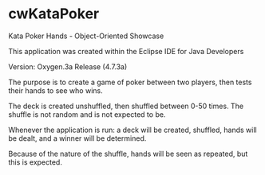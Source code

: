 # cwKataPoker
Kata Poker Hands - Object-Oriented Showcase

This application was created within the
Eclipse IDE for Java Developers

Version: Oxygen.3a Release (4.7.3a)

The purpose is to create a game of poker between two players, then tests their hands to see who wins.

The deck is created unshuffled, then shuffled between 0-50 times. The shuffle is not random and is not expected to be. 

Whenever the application is run: a deck will be created, shuffled, hands will be dealt, and a winner will be determined.

Because of the nature of the shuffle, hands will be seen as repeated, but this is expected.
